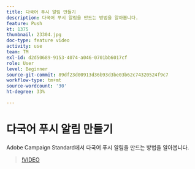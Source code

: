 ```yaml
---
title: 다국어 푸시 알림 만들기
description: 다국어 푸시 알림을 만드는 방법을 알아봅니다.
feature: Push
kt: 1375
thumbnail: 23304.jpg
doc-type: feature video
activity: use
team: TM
exl-id: d2d50689-9153-4074-a046-0701bb6017cf
role: User
level: Beginner
source-git-commit: 89df23d00913d36b93d3be03b62c74320524f9c7
workflow-type: tm+mt
source-wordcount: '30'
ht-degree: 33%

---
```


# 다국어 푸시 알림 만들기

Adobe Campaign Standard에서 다국어 푸시 알림을 만드는 방법을 알아봅니다.

>[!VIDEO](https://video.tv.adobe.com/v/23304?quality=12&learn=on)
